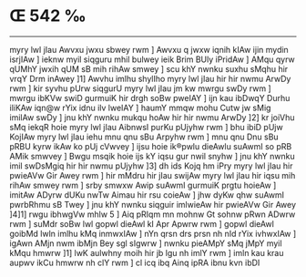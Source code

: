 # Œ 542 ‰
---
myry lwl jIau Awvxu jwxu sbwey rwm ] Awvxu q jwxw iqnih kIAw ijin
mydin isrjIAw ] ieknw myil siqguru mhil bulwey ieik Brim BUly
iPridAw ] AMqu qyrw qUMhY jwxih qUM sB mih rihAw smwey ] scu khY nwnku
suxhu sMqhu hir vrqY Drm inAwey ]1] Awvhu imlhu shylIho myry lwl jIau
hir hir nwmu ArwDy rwm ] kir syvhu pUrw siqgurU myry lwl jIau jm kw
mwrgu swDy rwm ] mwrgu ibKVw swiD gurmuiK hir drgh soBw pweIAY ]
ijn kau ibDwqY Durhu iliKAw iqn@w rYix idnu ilv lweIAY ] haumY mmqw
mohu Cutw jw sMig imilAw swDy ] jnu khY nwnku mukqu hoAw hir hir nwmu
ArwDy ]2] kr joiVhu sMq iekqR hoie myry lwl jIau AibnwsI purKu pUjyhw
rwm ] bhu ibiD pUjw KojIAw myry lwl jIau iehu mnu qnu sBu Arpyhw rwm ]
mnu qnu Dnu sBu pRBU kyrw ikAw ko pUj cVwvey ] ijsu hoie ik®pwlu dieAwlu
suAwmI so pRB AMik smwvey ] Bwgu msqik hoie ijs kY iqsu gur nwil snyhw
] jnu khY nwnku imil swDsMgiq hir hir nwmu pUjyhw ]3] dh ids Kojq
hm iPry myry lwl jIau hir pwieAVw Gir Awey rwm ] hir mMdru hir jIau
swijAw myry lwl jIau hir iqsu mih rihAw smwey rwm ] srby smwxw Awip
suAwmI gurmuiK prgtu hoieAw ] imitAw ADyrw dUKu nwTw Aimau hir rsu
coieAw ] jhw dyKw qhw suAwmI pwrbRhmu sB Twey ] jnu khY nwnku siqguir
imlwieAw hir pwieAVw Gir Awey ]4]1] rwgu ibhwgVw mhlw 5 ] Aiq
pRIqm mn mohnw Gt sohnw pRwn ADwrw rwm ] suMdr soBw lwl gopwl
dieAwl kI Apr Apwrw rwm ] gopwl dieAwl goibMd lwln imlhu kMq
inmwxIAw ] nYn qrsn drs prsn nh nId rYix ivhwxIAw ] igAwn
AMjn nwm ibMjn Bey sgl sIgwrw ] nwnku pieAMpY sMq jMpY myil kMqu
hmwrw ]1] lwK aulwhny moih hir jb lgu nh imlY rwm ] imln kau krau
aupwv ikCu hmwrw nh clY rwm ] cl icq ibq Ainq ipRA ibnu kvn ibDI
####
